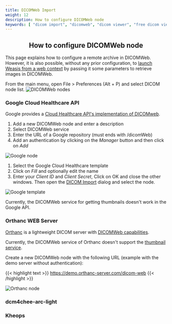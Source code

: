 ```yaml
---
title: DICOMWeb Import
weight: 12
description: How to configure DICOMWeb node
keywords: [ "dicom import", "dicomweb", "dicom viewer", "free dicom viewer", "open source dicom viewer", "weasis dicom viewer", "pacs viewer" ]
---
```


## <center>How to configure DICOMWeb node</center>

This page explains how to configure a remote archive in DICOMWeb. However, it is also possible, without any prior configuration, to [launch Weasis from a web context](../../basics/customize/integration/#download-directly-with-dicomweb-restful-services) by passing it some parameters to retrieve images in DICOMWeb.

From the main menu, open File > Preferences (Alt + P) and select DICOM node list.
![DICOMWeb nodes](/tuto/dicomweb-nodes.png?classes=shadow&width=750)
<br>
### Google Cloud Healthcare API

Google provides a [Cloud Healthcare API's implementation of DICOMweb](https://cloud.google.com/healthcare/docs/how-tos/dicomweb).

1. Add a new DICOMWeb node and enter a description
2. Select DICOMWeb service
3. Enter the URL of a Google repository (must ends with /dicomWeb)
4. Add an authentication by clicking on the *Manager* button and then click on *Add*

![Google node](/tuto/dicomweb-google-node.png?classes=shadow&width=750)
<br>
1. Select the Google Cloud Healthcare template
2. Click on *Fill* and optionally edit the name
3. Enter your *Client ID* and *Client Secret*, Click on OK and close the other windows. Then open the [DICOM Import](../dicom-import/#from-weasis-menu-or-toolbar) dialog and select the node.

![Google template](/tuto/dicomweb-google-auth.png?classes=shadow&width=750)

Currently, the DICOMWeb service for getting thumbnails doesn't work in the Google API.

### Orthanc WEB Server

[Orthanc](https://www.orthanc-server.com/) is a lightweight DICOM server with [DICOMWeb capabilities](https://www.orthanc-server.com/static.php?page=dicomweb).

Currently, the DICOMWeb service of Orthanc doesn't support the [thumbnail service](https://www.dicomstandard.org/news/supplements/view/thumbnail-service-over-dicomweb).

Create a new DICOMWeb node with the following URL (example with the demo server without authentication):

{{< highlight text >}}
https://demo.orthanc-server.com/dicom-web
{{< /highlight >}}

![Orthanc node](/tuto/dicomweb-orthanc.png?classes=shadow&width=750)
<br>
### dcm4chee-arc-light

### Kheops

